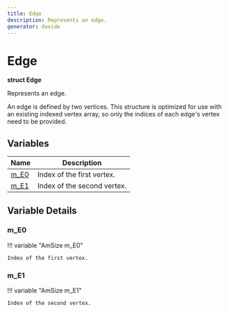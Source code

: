 ```yaml
---
title: Edge
description: Represents an edge.
generator: doxide
---
```



# Edge

**struct  Edge**


Represents an edge.

An edge is defined by two vertices. This structure is optimized for use
with an existing indexed vertex array, so only the indices of each edge's
vertex need to be provided.


    


## Variables

| Name | Description |
| ---- | ----------- |
| [m_E0](#m_E0) | Index of the first vertex. |
| [m_E1](#m_E1) | Index of the second vertex. |

## Variable Details

### m_E0<a name="m_E0"></a>

!!! variable "AmSize m_E0"

    Index of the first vertex.
    

### m_E1<a name="m_E1"></a>

!!! variable "AmSize m_E1"

    Index of the second vertex.
    

